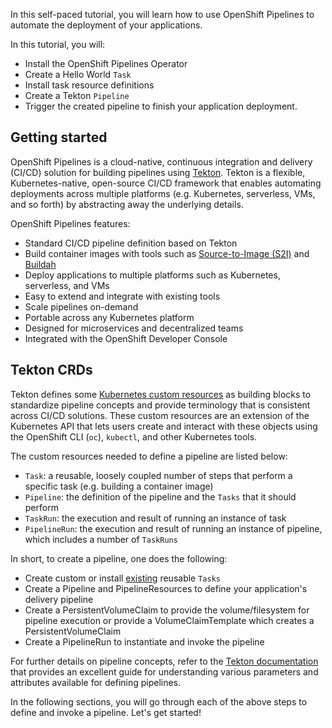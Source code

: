 In this self-paced tutorial, you will learn how to use OpenShift Pipelines to automate the deployment of your applications.

In this tutorial, you will:
* Install the OpenShift Pipelines Operator
* Create a Hello World `Task`
* Install task resource definitions
* Create a Tekton `Pipeline`
* Trigger the created pipeline to finish your application deployment.

## Getting started

OpenShift Pipelines is a cloud-native, continuous integration and delivery (CI/CD)
solution for building pipelines using [Tekton](https://tekton.dev). Tekton is
a flexible, Kubernetes-native, open-source CI/CD framework that enables automating
deployments across multiple platforms (e.g. Kubernetes, serverless, VMs, and so forth) by
abstracting away the underlying details.

OpenShift Pipelines features:

* Standard CI/CD pipeline definition based on Tekton
* Build container images with tools such as [Source-to-Image (S2I)](https://docs.openshift.com/container-platform/latest/builds/understanding-image-builds.html#build-strategy-s2i_understanding-image-builds) and [Buildah](https://buildah.io/)
* Deploy applications to multiple platforms such as Kubernetes, serverless, and VMs
* Easy to extend and integrate with existing tools
* Scale pipelines on-demand
* Portable across any Kubernetes platform
* Designed for microservices and decentralized teams
* Integrated with the OpenShift Developer Console

## Tekton CRDs

Tekton defines some [Kubernetes custom resources](https://kubernetes.io/docs/concepts/extend-kubernetes/api-extension/custom-resources/)
as building blocks to standardize pipeline concepts and provide terminology that is consistent across CI/CD solutions. These custom resources are an extension of the Kubernetes API that lets users create and interact with these objects using the OpenShift CLI (`oc`), `kubectl`, and other Kubernetes tools.

The custom resources needed to define a pipeline are listed below:

* `Task`: a reusable, loosely coupled number of steps that perform a specific task (e.g. building a container image)
* `Pipeline`: the definition of the pipeline and the `Tasks` that it should perform
* `TaskRun`: the execution and result of running an instance of task
* `PipelineRun`: the execution and result of running an instance of pipeline, which includes a number of `TaskRuns`

In short, to create a pipeline, one does the following:

* Create custom or install [existing](https://github.com/tektoncd/catalog) reusable `Tasks`
* Create a Pipeline and PipelineResources to define your application's delivery pipeline
* Create a PersistentVolumeClaim to provide the volume/filesystem for pipeline execution or provide a VolumeClaimTemplate which creates a PersistentVolumeClaim
* Create a PipelineRun to instantiate and invoke the pipeline

For further details on pipeline concepts, refer to the [Tekton documentation](https://github.com/tektoncd/pipeline/tree/master/docs#learn-more) that provides an excellent guide for understanding various parameters and attributes available for defining pipelines.

In the following sections, you will go through each of the above steps to define and invoke a pipeline. Let's get started!